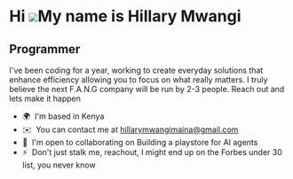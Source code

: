 Hi ![](https://user-images.githubusercontent.com/18350557/176309783-0785949b-9127-417c-8b55-ab5a4333674e.gif)My name is Hillary Mwangi
======================================================================================================================================

Programmer
----------

I've been coding for a year, working to create everyday solutions that enhance efficiency allowing you to focus on what really matters. I truly believe the next F.A.N.G company will be run by 2-3 people. Reach out and lets make it happen

*   🌍  I'm based in Kenya
*   ✉️  You can contact me at [hillarymwangimaina@gmail.com](mailto:hillarymwangimaina@gmail.com)
*   🤝  I'm open to collaborating on Building a playstore for AI agents
*   ⚡  Don't just stalk me, reachout, I might end up on the Forbes under 30 list, you never know

     
